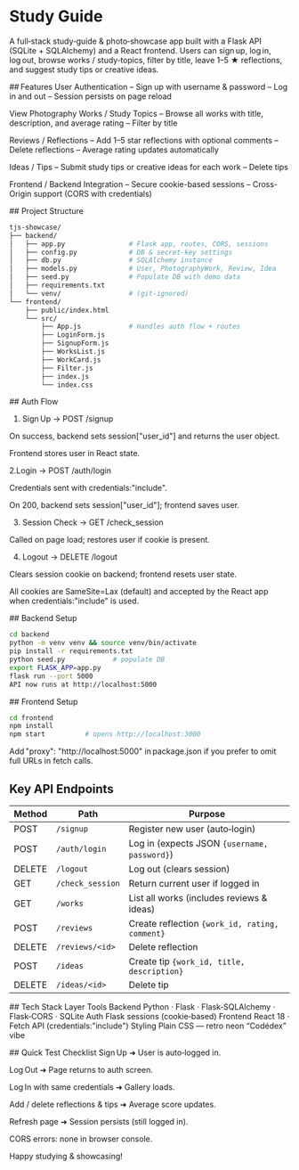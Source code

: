 # Study Guide 
A full‑stack study‑guide & photo‑showcase app built with a Flask API (SQLite + SQLAlchemy) and a React frontend.
Users can sign up, log in, log out, browse works / study‑topics, filter by title, leave 1–5 ★ reflections, and suggest study tips or creative ideas.

## Features
User Authentication
– Sign up with username & password
– Log in and out
– Session persists on page reload

View Photography Works / Study Topics
– Browse all works with title, description, and average rating
– Filter by title

Reviews / Reflections
– Add 1–5 star reflections with optional comments
– Delete reflections
– Average rating updates automatically

Ideas / Tips
– Submit study tips or creative ideas for each work
– Delete tips

Frontend / Backend Integration
– Secure cookie-based sessions
– Cross-Origin support (CORS with credentials)


## Project Structure
```bash
tjs‑showcase/
├── backend/
│   ├── app.py                # Flask app, routes, CORS, sessions
│   ├── config.py             # DB & secret‑key settings
│   ├── db.py                 # SQLAlchemy instance
│   ├── models.py             # User, PhotographyWork, Review, Idea
│   ├── seed.py               # Populate DB with demo data
│   ├── requirements.txt
│   └── venv/                 # (git‑ignored)
└── frontend/
    ├── public/index.html
    └── src/
        ├── App.js            # Handles auth flow + routes
        ├── LoginForm.js
        ├── SignupForm.js
        ├── WorksList.js
        ├── WorkCard.js
        ├── Filter.js
        ├── index.js
        └── index.css
```


## Auth Flow
1. Sign Up → POST /signup

On success, backend sets session["user_id"] and returns the user object.

Frontend stores user in React state.

2.Login → POST /auth/login

Credentials sent with credentials:"include".

On 200, backend sets session["user_id"]; frontend saves user.

3. Session Check → GET /check_session

Called on page load; restores user if cookie is present.

4. Logout → DELETE /logout

Clears session cookie on backend; frontend resets user state.

All cookies are SameSite=Lax (default) and accepted by the React app when credentials:"include" is used.

## Backend Setup
```bash
cd backend
python -m venv venv && source venv/bin/activate
pip install -r requirements.txt
python seed.py            # populate DB
export FLASK_APP=app.py
flask run --port 5000
API now runs at http://localhost:5000
```


## Frontend Setup
```bash
cd frontend
npm install
npm start          # opens http://localhost:3000
```

Add "proxy": "http://localhost:5000" in package.json if you prefer to omit full URLs in fetch calls.

## Key API Endpoints

| Method | Path               | Purpose                                               |
|--------|--------------------|--------------------------------------------------------|
| POST   | `/signup`          | Register new user (auto‑login)                        |
| POST   | `/auth/login`      | Log in (expects JSON `{username, password}`)         |
| DELETE | `/logout`          | Log out (clears session)                              |
| GET    | `/check_session`   | Return current user if logged in                      |
| GET    | `/works`           | List all works (includes reviews & ideas)             |
| POST   | `/reviews`         | Create reflection `{work_id, rating, comment}`        |
| DELETE | `/reviews/<id>`    | Delete reflection                                     |
| POST   | `/ideas`           | Create tip `{work_id, title, description}`            |
| DELETE | `/ideas/<id>`      | Delete tip                                            |


## Tech Stack
Layer	Tools
Backend	Python · Flask · Flask‑SQLAlchemy · Flask‑CORS · SQLite
Auth	Flask sessions (cookie‑based)
Frontend	React 18 · Fetch API (credentials:"include")
Styling	Plain CSS — retro neon “Codédex” vibe

## Quick Test Checklist
Sign Up ➜ User is auto‑logged in.

Log Out ➜ Page returns to auth screen.

Log In with same credentials ➜ Gallery loads.

Add / delete reflections & tips ➜ Average score updates.

Refresh page ➜ Session persists (still logged in).

CORS errors: none in browser console.

Happy studying & showcasing!
